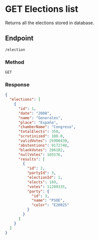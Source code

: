 # GET Elections list
Returns all the elections stored in database.

## Endpoint
`/election`

### Method
`GET`

### Response
```json
{
  "elections": [
    {
      "id": 1,
      "date": "2008",
      "name": "Generales",
      "place": "España",
      "chamberName": "Congreso",
      "totalElects": 350,
      "scrutinized": 100.0,
      "validVotes": 25900439,
      "abstentions": 9172740,
      "blankVotes": 286182,
      "nullVotes": 165576,
      "results": [
        {
          "id": 2,
          "partyId": 3,
          "electionId": 1,
          "elects": 169,
          "votes": 11289335,
          "party": {
            "id": 3,
            "name": "PSOE",
            "color": "E20025"
          }
        }
      ]
    }
  ]
}
```